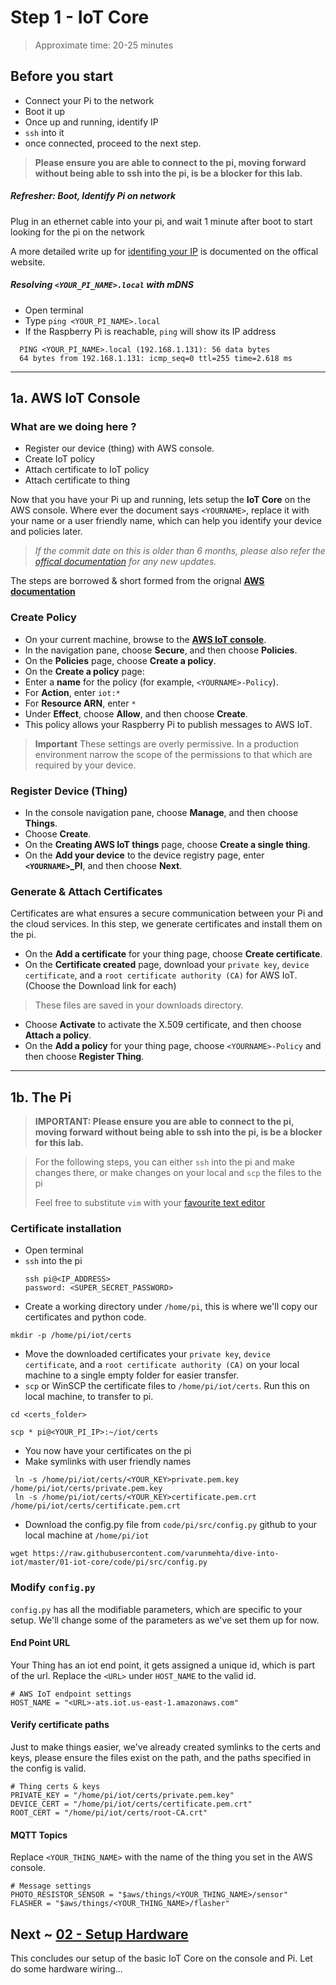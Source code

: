 # Step 1 - IoT Core

> Approximate time: 20-25 minutes

## Before you start
 * Connect your Pi to the network
 * Boot it up
 * Once up and running, identify IP
 * `ssh` into it
 * once connected, proceed to the next step.

> **Please ensure you are able to connect to the pi, moving forward without being able to ssh into the pi, is be a blocker for this lab.**

##### Refresher: Boot, Identify Pi on network

Plug in an ethernet cable into your pi, and wait 1 minute after boot to start looking for the pi on the network

A more detailed write up for [identifing your IP](https://www.raspberrypi.org/documentation/remote-access/ip-address.md) is documented on the offical website.

##### Resolving `<YOUR_PI_NAME>.local` with mDNS
 * Open terminal
 * Type `ping <YOUR_PI_NAME>.local`
 * If the Raspberry Pi is reachable, `ping` will show its IP address
```
  PING <YOUR_PI_NAME>.local (192.168.1.131): 56 data bytes
  64 bytes from 192.168.1.131: icmp_seq=0 ttl=255 time=2.618 ms
```
----

## 1a. AWS IoT Console

### What are we doing here ?
 * Register our device (thing) with AWS console.
 * Create IoT policy
 * Attach certificate to IoT policy
 * Attach certificate to thing

Now that you have your Pi up and running, lets setup the **IoT Core** on the AWS console. Where ever the document says `<YOURNAME>`, replace it with your name or a user friendly name, which can help you identify your device and policies later.

> *If the commit date on this is older than 6 months, please also refer the [offical documentation](https://docs.aws.amazon.com/iot/latest/developerguide/what-is-aws-iot.html) for any new updates.*

The steps are borrowed & short formed from the orignal [**AWS documentation**](https://docs.aws.amazon.com/iot/latest/developerguide/register-device.html)

### Create Policy
 * On your current machine, browse to the [**AWS IoT console**](https://console.aws.amazon.com/iot/home).
 * In the navigation pane, choose **Secure**, and then choose **Policies**.
 * On the **Policies** page, choose **Create a policy**.
 * On the **Create a policy** page:
 * Enter a **name** for the policy (for example, `<YOURNAME>-Policy`).
 * For **Action**, enter `iot:*`
 * For **Resource ARN**, enter `*`
 * Under **Effect**, choose **Allow**, and then choose **Create**.
 * This policy allows your Raspberry Pi to publish messages to AWS IoT.

> **Important** These settings are overly permissive. In a production environment narrow the scope of the permissions to that which are required by your device.

### Register Device (Thing)
 * In the console navigation pane, choose **Manage**, and then choose **Things**.
 * Choose **Create**.
 * On the **Creating AWS IoT things** page, choose **Create a single thing**.
 * On the **Add your device** to the device registry page, enter **`<YOURNAME>`_PI**, and then choose **Next**.

### Generate & Attach Certificates
Certificates are what ensures a secure communication between your Pi and the cloud services. In this step, we generate certificates and install them on the pi.

 * On the **Add a certificate** for your thing page, choose **Create certificate**.
 * On the **Certificate created** page, download your `private key`, `device certificate`, and a `root certificate authority (CA)` for AWS IoT. (Choose the Download link for each)
  > These files are saved in your downloads directory.
 * Choose **Activate** to activate the X.509 certificate, and then choose **Attach a policy**.
 * On the **Add a policy** for your thing page, choose `<YOURNAME>-Policy` and then choose **Register Thing**.

----

## 1b. The Pi

> **IMPORTANT: Please ensure you are able to connect to the pi, moving forward without being able to ssh into the pi, is be a blocker for this lab.**




> For the following steps, you can either `ssh` into the pi and make changes there, or make changes on your local and `scp` the files to the pi
>
> Feel free to substitute `vim` with your [favourite text editor](https://xkcd.com/1823/)

### Certificate installation

 * Open terminal
 * `ssh` into the pi
    ```
    ssh pi@<IP_ADDRESS>
    password: <SUPER_SECRET_PASSWORD>
    ```
 * Create a working directory under `/home/pi`, this is where we'll copy our certificates and python code.
 ```
 mkdir -p /home/pi/iot/certs
 ```
 * Move the downloaded certificates your `private key`, `device certificate`, and a `root certificate authority (CA)` on your local machine to a single empty folder for easier transfer.
 * `scp` or WinSCP the certificate files to `/home/pi/iot/certs`. Run this on local machine, to transfer to pi.
 ```
 cd <certs_folder>

 scp * pi@<YOUR_PI_IP>:~/iot/certs
 ```
 * You now have your certificates on the pi
 * Make symlinks with user friendly names
 ```
  ln -s /home/pi/iot/certs/<YOUR_KEY>private.pem.key /home/pi/iot/certs/private.pem.key
  ln -s /home/pi/iot/certs/<YOUR_KEY>certificate.pem.crt /home/pi/iot/certs/certificate.pem.crt
 ```
 * Download the config.py file from `code/pi/src/config.py` github to your local machine at `/home/pi/iot`
 ```
 wget https://raw.githubusercontent.com/varunmehta/dive-into-iot/master/01-iot-core/code/pi/src/config.py
```

### Modify `config.py`

`config.py` has all the modifiable parameters, which are specific to your setup. We'll change some of the parameters as we've set them up for now.

#### End Point URL

Your Thing has an iot end point, it gets assigned a unique id, which is part of the url. Replace the `<URL>` under `HOST_NAME` to the valid id.
```
# AWS IoT endpoint settings
HOST_NAME = "<URL>-ats.iot.us-east-1.amazonaws.com"
```

#### Verify certificate paths

Just to make things easier, we've already created symlinks to the certs and keys, please ensure the files exist on the path, and the paths specified in the config is valid.
```
# Thing certs & keys
PRIVATE_KEY = "/home/pi/iot/certs/private.pem.key"
DEVICE_CERT = "/home/pi/iot/certs/certificate.pem.crt"
ROOT_CERT = "/home/pi/iot/certs/root-CA.crt"
```

#### MQTT Topics
Replace `<YOUR_THING_NAME>` with the name of the thing you set in the AWS console.
```
# Message settings
PHOTO_RESISTOR_SENSOR = "$aws/things/<YOUR_THING_NAME>/sensor"
FLASHER = "$aws/things/<YOUR_THING_NAME>/flasher"
```

## Next ~ [02 - Setup Hardware](../02-hardware)
This concludes our setup of the basic IoT Core on the console and Pi. Let do some hardware wiring...
